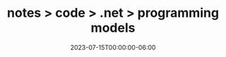 ---
title: notes > code > .net > programming models
date: 2023-07-15T00:00:00-06:00
draft: false
---